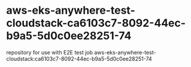 # aws-eks-anywhere-test-cloudstack-ca6103c7-8092-44ec-b9a5-5d0c0ee28251-74
repository for use with E2E test job aws-eks-anywhere-test-cloudstack:ca6103c7-8092-44ec-b9a5-5d0c0ee28251-74
